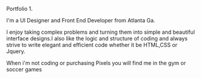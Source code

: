 Portfolio 1.

I'm a UI Designer and Front End Developer from Atlanta Ga.

I enjoy taking complex problems and turning them into simple and beautiful interface designs.I also like the logic and structure of coding and always strive to write elegant and efficient code whether it be HTML,CSS or Jquery.

When i'm not coding or purchasing Pixels you will find me in the gym or soccer games

